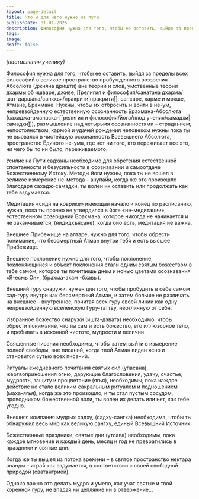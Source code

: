 ```yaml
---
layout: page-detail
title: Что и для чего нужно на пути
publishDate: 01-01-2025
description: Философия нужна для того, чтобы ее оставить, выйдя за пределы всех философий в великое пространство пробужденного воззрения Абсолюта (джняна дришти) вне теорий и слов, умственные теории дхармы об ишваре, дживе, пракрити сансаре, карме и мокше...
tags:
image:
draft: false
---
```

_(наставления ученику)_

Философия нужна для того, чтобы ее оставить, выйдя за пределы всех философий в великое пространство пробужденного воззрения Абсолюта (джняна дришти) вне теорий и слов, умственные теории дхармы об ишваре, дживе, [[религия и философия/санатана дхарма/шат-даршана/санкхья/пракрити|пракрити]], сансаре, карме и мокше, Атмане, Брахмане. Нужны, чтобы их отбросить и войти в не-ум, непревзойденную естественную осознанность Брахмана-Абсолюта (сахаджа-аманаска-[[религия и философия/йога/плод учения/самадхи|самадхи]]), размышление над четырьмя осознанностями – страданием, непостоянством, кармой и удачей рождения человеком нужны пока ты не вырвался в чистейшую осознанность Всевышнего Абсолюта, пространство Единого не-ума, где нет ни того, кто переживает все это, ни чего бы то ни было, переживаемого. 

Усилие на Пути садханы необходимо для обретения естественной спонтанности и безусильности в осознавании и самоотдаче Божественному Истоку. Методы йоги нужны, пока ты не вошел в великое измерение не-метода – анупайи, когда же это произошло благодаря сахадж-самадхи, ты волен их оставить или продолжать как тебе вздумается.

Медитация «сидя на коврике» имеющая начало и конец по расписанию, нужна, пока ты прочно не утвердился в йоге «не-медитации», естественном созерцании Брахмана, которое никогда не начинается и не заканчивается, (нидидхъясане), когда оно есть, медитация не важна.

Внешнее Прибежище на алтаре, нужно для того, чтобы обрести понимание, что бессмертный Атман внутри тебя и есть высшее Прибежище.

Внешнее поклонение нужно для того, чтобы поклонение, поклоняющийся и объект поклонения стали одним святым божеством в тебе самом, которое ты почитаешь днем и ночью цветами осознавания «Я-есмь Он», (брахма-ахам -бхавы).

Внешний гуру снаружи, нужен для того, чтобы пробудить в себе самом сад-гуру внутри как бессмертный Атман, и затем больше не различать на внешнее – внутреннее, почитая всех гуру своей линии как одну непревзойденную вселенскую Гуру-таттву, неотличную от себя.

Избранное божество снаружи (ишта-дэвата) необходимо, чтобы обрести понимание, что ты сам и есть божество, его иллюзорное тело, и пребывать в исконной чистоте, мудрости и величии.

Священные писания необходимы, чтобы затем выйти в измерение полной свободы, вне писаний, когда твой Атман виден ясно и становится сутью всех писаний.

Ритуалы ежедневного почитания святых сил (упасана), жертвоприношения огню, дарующие благословения, удачу, счастье, мудрость, защиту и процветание (ягья), необходимы, пока каждое действие не стало великим сакральным ритуалом и подношением (маха-ягья), когда же это произошло, и ты стал пустым сосудом, проводником божественной воли, ты волен их делать или нет, как тебе угодно.

Внешняя компания мудрых садху, (садху-сангха) необходима, чтобы ты обнаружил весь мир как великую сангху, единый Всевышний Источник.

Божественные праздники, святые дни (утсава) необходимы, пока каждое мгновение и каждый день, месяц и год не превратились в праздники и святые дни.

Когда же ты вышел из потока времени – в святое пространство нектара ананды – играй как вздумается, в соответствии с своей свободной природой (сватантрией). 

Однако важно это делать мудро и умело, как учат святые и твой коренной гуру, не впадая ни цепляние ни в отвержение...
  
  
